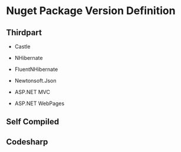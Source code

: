 Nuget Package Version Definition
====

## Thirdpart

- Castle

- NHibernate

- FluentNHibernate

- Newtonsoft.Json

- ASP.NET MVC

- ASP.NET WebPages

## Self Compiled


## Codesharp





